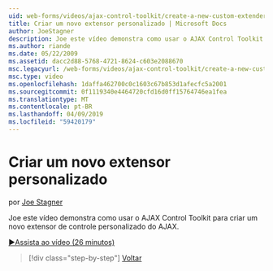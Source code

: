 ```yaml
---
uid: web-forms/videos/ajax-control-toolkit/create-a-new-custom-extender
title: Criar um novo extensor personalizado | Microsoft Docs
author: JoeStagner
description: Joe este vídeo demonstra como usar o AJAX Control Toolkit para criar um novo extensor de controle personalizado do AJAX.
ms.author: riande
ms.date: 05/22/2009
ms.assetid: dacc2d88-5768-4721-8624-c603e2088670
msc.legacyurl: /web-forms/videos/ajax-control-toolkit/create-a-new-custom-extender
msc.type: video
ms.openlocfilehash: 1daffa462700c0c1603c67b853d1afecfc5a2001
ms.sourcegitcommit: 0f1119340e4464720cfd16d0ff15764746ea1fea
ms.translationtype: MT
ms.contentlocale: pt-BR
ms.lasthandoff: 04/09/2019
ms.locfileid: "59420179"
---
```

# <a name="create-a-new-custom-extender"></a>Criar um novo extensor personalizado

por [Joe Stagner](https://github.com/JoeStagner)

Joe este vídeo demonstra como usar o AJAX Control Toolkit para criar um novo extensor de controle personalizado do AJAX.

[&#9654;Assista ao vídeo (26 minutos)](https://channel9.msdn.com/Blogs/ASP-NET-Site-Videos/create-a-new-custom-extender)

> [!div class="step-by-step"]
> [Voltar](editor-control-custom.md)
